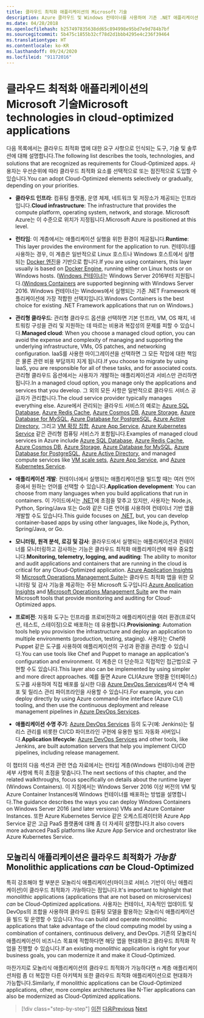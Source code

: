 ```yaml
---
title: 클라우드 최적화 애플리케이션의 Microsoft 기술
description: Azure 클라우드 및 Windows 컨테이너를 사용하여 기존 .NET 애플리케이션 현대화 | 클라우드 최적화 애플리케이션의 Microsoft 기술
ms.date: 04/28/2018
ms.openlocfilehash: b257497835638dd65c894998e95bd7e9d784b7bf
ms.sourcegitcommit: 5b475c1855b32cf78d2d1bbb4295e4c236f39464
ms.translationtype: HT
ms.contentlocale: ko-KR
ms.lasthandoff: 09/24/2020
ms.locfileid: "91172016"
---
```

# <a name="microsoft-technologies-in-cloud-optimized-applications"></a><span data-ttu-id="587f8-103">클라우드 최적화 애플리케이션의 Microsoft 기술</span><span class="sxs-lookup"><span data-stu-id="587f8-103">Microsoft technologies in cloud-optimized applications</span></span>

<span data-ttu-id="587f8-104">다음 목록에서는 클라우드 최적화 앱에 대한 요구 사항으로 인식되는 도구, 기술 및 솔루션에 대해 설명합니다.</span><span class="sxs-lookup"><span data-stu-id="587f8-104">The following list describes the tools, technologies, and solutions that are recognized as requirements for Cloud-Optimized apps.</span></span> <span data-ttu-id="587f8-105">사용자는 우선순위에 따라 클라우드 최적화 요소를 선택적으로 또는 점진적으로 도입할 수 있습니다.</span><span class="sxs-lookup"><span data-stu-id="587f8-105">You can adopt Cloud-Optimized elements selectively or gradually, depending on your priorities.</span></span>

- <span data-ttu-id="587f8-106">**클라우드 인프라**: 컴퓨팅 플랫폼, 운영 체제, 네트워크 및 저장소가 제공되는 인프라입니다.</span><span class="sxs-lookup"><span data-stu-id="587f8-106">**Cloud infrastructure**: The infrastructure that provides the compute platform, operating system, network, and storage.</span></span> <span data-ttu-id="587f8-107">Microsoft Azure는 이 수준으로 위치가 지정됩니다.</span><span class="sxs-lookup"><span data-stu-id="587f8-107">Microsoft Azure is positioned at this level.</span></span>

- <span data-ttu-id="587f8-108">**런타임**: 이 계층에서는 애플리케이션 실행을 위한 환경이 제공됩니다.</span><span class="sxs-lookup"><span data-stu-id="587f8-108">**Runtime**: This layer provides the environment for the application to run.</span></span> <span data-ttu-id="587f8-109">컨테이너를 사용하는 경우, 이 계층은 일반적으로 Linux 호스트나 Windows 호스트에서 실행되는 [Docker 엔진](https://docs.docker.com/engine/)을 기반으로 합니다.</span><span class="sxs-lookup"><span data-stu-id="587f8-109">If you are using containers, this layer usually is based on [Docker Engine](https://docs.docker.com/engine/), running either on Linux hosts or on Windows hosts.</span></span> <span data-ttu-id="587f8-110">([Windows 컨테이너](/virtualization/windowscontainers/about/)는 Windows Server 2016부터 지원됩니다.</span><span class="sxs-lookup"><span data-stu-id="587f8-110">([Windows Containers](/virtualization/windowscontainers/about/) are supported beginning with Windows Server 2016.</span></span> <span data-ttu-id="587f8-111">Windows 컨테이너는 Windows에서 실행되는 기존 .NET Framework 애플리케이션에 가장 적합한 선택지입니다.</span><span class="sxs-lookup"><span data-stu-id="587f8-111">Windows Containers is the best choice for existing .NET Framework applications that run on Windows.)</span></span>

- <span data-ttu-id="587f8-112">**관리형 클라우드**: 관리형 클라우드 옵션을 선택하면 기본 인프라, VM, OS 패치, 네트워킹 구성을 관리 및 지원하는 데 따르는 비용과 복잡성의 문제를 피할 수 있습니다.</span><span class="sxs-lookup"><span data-stu-id="587f8-112">**Managed cloud**: When you choose a managed cloud option, you can avoid the expense and complexity of managing and supporting the underlying infrastructure, VMs, OS patches, and networking configuration.</span></span> <span data-ttu-id="587f8-113">IaaS를 사용한 마이그레이션을 선택하면 그 모든 작업에 대한 책임은 물론 관련 비용 부담까지 지게 됩니다.</span><span class="sxs-lookup"><span data-stu-id="587f8-113">If you choose to migrate by using IaaS, you are responsible for all of these tasks, and for associated costs.</span></span> <span data-ttu-id="587f8-114">관리형 클라우드 옵션에서는 사용자가 개발하는 애플리케이션과 서비스만 관리하면 됩니다.</span><span class="sxs-lookup"><span data-stu-id="587f8-114">In a managed cloud option, you manage only the applications and services that you develop.</span></span> <span data-ttu-id="587f8-115">그 외의 모든 사항은 일반적으로 클라우드 서비스 공급자가 관리합니다.</span><span class="sxs-lookup"><span data-stu-id="587f8-115">The cloud service provider typically manages everything else.</span></span> <span data-ttu-id="587f8-116">Azure에서 관리되는 클라우드 서비스의 예로는 [Azure SQL Database](https://azure.microsoft.com/services/sql-database), [Azure Redis Cache](https://azure.microsoft.com/services/cache/), [Azure Cosmos DB](https://azure.microsoft.com/services/cosmos-db/), [Azure Storage](https://azure.microsoft.com/services/storage/), [Azure Database for MySQL](https://azure.microsoft.com/services/mysql/), [Azure Database for PostgreSQL](https://azure.microsoft.com/services/postgresql/), [Azure Active Directory](https://azure.microsoft.com/services/active-directory/), 그리고 [VM 확장 집합](https://azure.microsoft.com/services/virtual-machine-scale-sets/), [Azure App Service](https://azure.microsoft.com/services/app-service/), [Azure Kubernetes Service](https://azure.microsoft.com/services/container-service/) 같은 관리형 컴퓨팅 서비스가 포함됩니다.</span><span class="sxs-lookup"><span data-stu-id="587f8-116">Examples of managed cloud services in Azure include [Azure SQL Database](https://azure.microsoft.com/services/sql-database), [Azure Redis Cache](https://azure.microsoft.com/services/cache/), [Azure Cosmos DB](https://azure.microsoft.com/services/cosmos-db/), [Azure Storage](https://azure.microsoft.com/services/storage/), [Azure Database for MySQL](https://azure.microsoft.com/services/mysql/), [Azure Database for PostgreSQL](https://azure.microsoft.com/services/postgresql/), [Azure Active Directory](https://azure.microsoft.com/services/active-directory/), and managed compute services like [VM scale sets](https://azure.microsoft.com/services/virtual-machine-scale-sets/), [Azure App Service](https://azure.microsoft.com/services/app-service/), and [Azure Kubernetes Service](https://azure.microsoft.com/services/container-service/).</span></span>

- <span data-ttu-id="587f8-117">**애플리케이션 개발**: 컨테이너에서 실행되는 애플리케이션을 빌드할 때는 여러 언어 중에서 원하는 언어를 선택할 수 있습니다.</span><span class="sxs-lookup"><span data-stu-id="587f8-117">**Application development**: You can choose from many languages when you build applications that run in containers.</span></span> <span data-ttu-id="587f8-118">이 가이드에서는 [.NET](https://dotnet.microsoft.com)에 초점을 맞추고 있지만, 사용자는 Node.js, Python, Spring/Java 또는 Go와 같은 다른 언어를 사용하여 컨테이너 기반 앱을 개발할 수도 있습니다.</span><span class="sxs-lookup"><span data-stu-id="587f8-118">This guide focuses on [.NET](https://dotnet.microsoft.com), but, you can develop container-based apps by using other languages, like Node.js, Python, Spring/Java, or Go.</span></span>

- <span data-ttu-id="587f8-119">**모니터링, 원격 분석, 로깅 및 감사**: 클라우드에서 실행되는 애플리케이션과 컨테이너를 모니터링하고 감사하는 기능은 클라우드 최적화 애플리케이션에 매우 중요합니다.</span><span class="sxs-lookup"><span data-stu-id="587f8-119">**Monitoring, telemetry, logging, and auditing**: The ability to monitor and audit applications and containers that are running in the cloud is critical for any Cloud-Optimized application.</span></span> <span data-ttu-id="587f8-120">[Azure Application Insights](https://azure.microsoft.com/services/application-insights/)와 [Microsoft Operations Management Suite](https://www.microsoft.com/cloud-platform/operations-management-suite)는 클라우드 최적화 앱을 위한 모니터링 및 감사 기능을 제공하는 주된 Microsoft 도구입니다.</span><span class="sxs-lookup"><span data-stu-id="587f8-120">[Azure Application Insights](https://azure.microsoft.com/services/application-insights/) and [Microsoft Operations Management Suite](https://www.microsoft.com/cloud-platform/operations-management-suite) are the main Microsoft tools that provide monitoring and auditing for Cloud-Optimized apps.</span></span>

- <span data-ttu-id="587f8-121">**프로비전**: 자동화 도구는 인프라를 프로비전하고 애플리케이션을 여러 환경(프로덕션, 테스트, 스테이징)으로 배포하는 데 유용합니다.</span><span class="sxs-lookup"><span data-stu-id="587f8-121">**Provisioning**: Automation tools help you provision the infrastructure and deploy an application to multiple environments (production, testing, staging).</span></span> <span data-ttu-id="587f8-122">사용자는 Chef와 Puppet 같은 도구를 사용하여 애플리케이션의 구성과 환경을 관리할 수 있습니다.</span><span class="sxs-lookup"><span data-stu-id="587f8-122">You can use tools like Chef and Puppet to manage an application's configuration and environment.</span></span> <span data-ttu-id="587f8-123">이 계층은 더 단순하고 직접적인 접근법으로 구현할 수도 있습니다.</span><span class="sxs-lookup"><span data-stu-id="587f8-123">This layer also can be implemented by using simpler and more direct approaches.</span></span> <span data-ttu-id="587f8-124">예를 들면 Azure CLI(Azure 명령줄 인터페이스) 도구를 사용하여 직접 배포를 실시한 다음 [Azure DevOps Services](https://azure.microsoft.com/services/devops/)에서 연속 배포 및 릴리스 관리 파이프라인을 사용할 수 있습니다.</span><span class="sxs-lookup"><span data-stu-id="587f8-124">For example, you can deploy directly by using Azure command-line interface (Azure CLI) tooling, and then use the continuous deployment and release management pipelines in [Azure DevOps Services](https://azure.microsoft.com/services/devops/).</span></span>

- <span data-ttu-id="587f8-125">**애플리케이션 수명 주기**: [Azure DevOps Services](https://azure.microsoft.com/services/devops/) 등의 도구(예: Jenkins)는 릴리스 관리를 비롯한 CI/CD 파이프라인 구현에 유용한 빌드 자동화 서버입니다.</span><span class="sxs-lookup"><span data-stu-id="587f8-125">**Application lifecycle**: [Azure DevOps Services](https://azure.microsoft.com/services/devops/) and other tools, like Jenkins, are built automation servers that help you implement CI/CD pipelines, including release management.</span></span>

<span data-ttu-id="587f8-126">이 챕터의 다음 섹션과 관련 연습 자료에서는 런타임 계층(Windows 컨테이너)에 관한 세부 사항에 특히 초점을 맞춥니다.</span><span class="sxs-lookup"><span data-stu-id="587f8-126">The next sections of this chapter, and the related walkthroughs, focus specifically on details about the runtime layer (Windows Containers).</span></span> <span data-ttu-id="587f8-127">이 지침에서는 Windows Server 2016 이상 버전의 VM 및 Azure Container Instances에 Windows 컨테이너를 배포하는 방법을 설명합니다.</span><span class="sxs-lookup"><span data-stu-id="587f8-127">The guidance describes the ways you can deploy Windows Containers on Windows Server 2016 (and later versions) VMs and Azure Container Instances.</span></span> <span data-ttu-id="587f8-128">또한 Azure Kubernetes Service 같은 오케스트레이터와 Azure App Service 같은 고급 PaaS 플랫폼에 대해 좀 더 자세히 설명합니다.</span><span class="sxs-lookup"><span data-stu-id="587f8-128">It also covers more advanced PaaS platforms like Azure App Service and orchestrator like Azure Kubernetes Service.</span></span>

## <a name="monolithic-applications-can-be-cloud-optimized"></a><span data-ttu-id="587f8-129">모놀리식 애플리케이션은 클라우드 최적화가 *가능함*</span><span class="sxs-lookup"><span data-stu-id="587f8-129">Monolithic applications *can* be Cloud-Optimized</span></span>

<span data-ttu-id="587f8-130">특히 강조해야 할 부분은 모놀리식 애플리케이션(마이크로 서비스 기반이 아닌 애플리케이션)이 클라우드 최적화가 *가능*하다는 점입니다.</span><span class="sxs-lookup"><span data-stu-id="587f8-130">It's important to highlight that monolithic applications (applications that are not based on microservices) *can* be Cloud-Optimized applications.</span></span> <span data-ttu-id="587f8-131">사용자는 컨테이너, 지속적인 업데이트 및 DevOps의 조합을 사용하여 클라우드 컴퓨팅 모델을 활용하는 모놀리식 애플리케이션을 빌드 및 운영할 수 있습니다.</span><span class="sxs-lookup"><span data-stu-id="587f8-131">You can build and operate monolithic applications that take advantage of the cloud computing model by using a combination of containers, continuous delivery, and DevOps.</span></span> <span data-ttu-id="587f8-132">기존의 모놀리식 애플리케이션이 비즈니스 목표에 적합하다면 해당 앱을 현대화하고 클라우드 최적화 작업을 진행할 수 있습니다.</span><span class="sxs-lookup"><span data-stu-id="587f8-132">If an existing monolithic application is right for your business goals, you can modernize it and make it Cloud-Optimized.</span></span>

<span data-ttu-id="587f8-133">마찬가지로 모놀리식 애플리케이션의 클라우드 최적화가 가능하다면 n 계층 애플리케이션처럼 좀 더 복잡한 다른 아키텍처 또한 클라우드 최적화 애플리케이션으로 현대화가 가능합니다.</span><span class="sxs-lookup"><span data-stu-id="587f8-133">Similarly, if monolithic applications can be Cloud-Optimized applications, other, more complex architectures like N-Tier applications can also be modernized as Cloud-Optimized applications.</span></span>

>[!div class="step-by-step"]
><span data-ttu-id="587f8-134">[이전](reasons-to-modernize-existing-net-apps-to-cloud-optimized-applications.md)
>[다음](what-about-cloud-native-applications.md)</span><span class="sxs-lookup"><span data-stu-id="587f8-134">[Previous](reasons-to-modernize-existing-net-apps-to-cloud-optimized-applications.md)
[Next](what-about-cloud-native-applications.md)</span></span>
